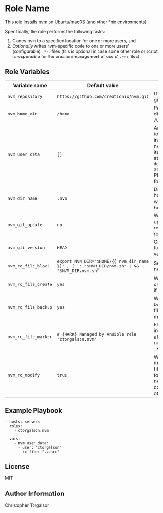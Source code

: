 # Role Name

This role installs [nvm](https://github.com/creationix/nvm) on Ubuntu/macOS (and other \*nix environments).

Specifically, the role performs the following tasks:

1. Clones nvm to a specified location for one or more users, and
2. _Optionally_ writes nvm-specific code to one or more users' (configurable) `.*rc` files (this is optional in case some other role or script is responsible for the creation/management of users' `.*rc` files).

## Role Variables

| Variable name | Default value | Description |
|---------------|---------------|-------------|
| `nvm_repository`     | `https://github.com/creationix/nvm.git` | URL to be used by git clone. |
| `nvm_home_dir`       | `/home` | Path to home directory; set to `/Users` for macOS. |
| `nvm_user_data`      | `[]`    | An array of users to install/configure nvm for. each item must contain at least `user`; see `defaults/main.yml` and Example Playbook below for details. |
| `nvm_dir_name`       | `.nvm`  | Directory in user's home directory where nvm should be installed. |
| `nvm_git_update`     | `no`    | Whether or not to update git repository when role runs. |
| `nvm_git_version`    | `HEAD`  | Git-specific string for desired version. |
| `nvm_rc_file_block`  | `export NVM_DIR="$HOME/{{ nvm_dir_name }}" ; [ -s "$NVM_DIR/nvm.sh" ] && . "$NVM_DIR/nvm.sh"` | Setup lines for nvm. |
| `nvm_rc_file_create` | `yes`   | Whether or not to create an `.*rc` file if not prsent. |
| `nvm_rc_file_backup` | `yes`   | Whether or not to backup the `*.rc` file the role modifies. |
| `nvm_rc_file_marker` | `# {MARK} Managed by Ansible role 'ctorgalson.nvm'` | File markers to insert before and after the lines the role adds to a `.*rc` file. |
| `nvm_rc_modify`      | `true`  | Whether or not to modify the `.*rc` file at all; set this to `false` if adding nvm-specific code by some other means. |

## Example Playbook

    - hosts: servers
      roles:
        - ctorgalson.nvm

      vars:
        - nvm_user_data:
          - user: "ctorgalson"
            rc_file: ".zshrc"

## License

MIT

## Author Information

Christopher Torgalson
